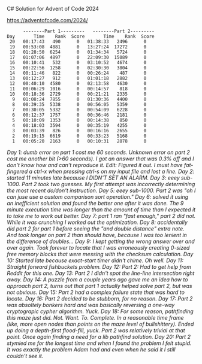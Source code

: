 
C# Solution for Advent of Code 2024

https://adventofcode.com/2024/

```
      --------Part 1---------   --------Part 2---------
Day       Time    Rank  Score       Time    Rank  Score
 20   00:17:43   490      0   01:38:33   2496      0
 19   00:53:08  4881      0   13:27:24  17272      0
 18   01:28:50  6254      0   01:34:34   5724      0
 17   01:07:06  4897      0   22:09:30  15089      0
 16   00:10:41   532      0   03:10:52   4674      0
 15   00:22:56  1258      0   02:30:30   3804      0
 14   00:11:46   822      0   00:26:24    487      0
 13   00:12:27   912      0   01:01:18   2882      0
 12   00:40:10  4580      0   02:13:58   4630      0
 11   00:06:29  1016      0   00:14:57    818      0
 10   00:18:36  2729      0   00:21:21   2335      0
  9   01:08:24  7855      0   01:30:36   4400      0
  8   00:39:35  5338      0   00:56:05   5359      0
  7   00:30:05  5332      0   00:54:09   6228      0
  6   00:12:37  1757      0   00:36:46   2181      0
  5   00:10:09  1353      0   00:14:38    850      0
  4   00:18:03  3594      0   00:35:19   4255      0
  3   00:03:39   826      0   00:16:16   2655      0
  2   00:19:15  6619      0   00:33:23   5168      0
  1   00:05:20  2163      0   00:10:31   2878      0
```

*Day 1: dumb error on part 1 cost me 60 seconds. Unknown error on part 2 cost me another bit (>60 seconds). I got an answer that was 0.3% off and I don't know how and can't reproduce it. Edit: Figured it out. I must have fat-fingered a ctrl-x when pressing ctrl-s on my input file and lost a line.*
*Day 2: started 11 minutes late because I DIDN'T SET AN ALARM.*
*Day 3: eeey sub-1000. Part 2 took two guesses. My first attempt was incorrectly determining the most recent do/don't instruction.*
*Day 5: eeey sub-1000. Part 2 was "oh I can juse use a custom comparison sort operation."*
*Day 6: solved it using an inefficient solution and found the better one after it was done. The 9 minute execution time was longer than the amount of time than I expected it to take me to work out better.*
*Day 7: part 1 ran "fast enough," part 2 did not. While it was crunching I worked out the optimization.*
*Day 8: accidentally did part 2 for part 1 before seeing the "and double distance" extra note. And took longer on part 2 than should have, because I was too lenient in the difference of doubles...*
*Day 9: I kept getting the wrong answer over and over again. Took forever to locate that I was erroneously creating 0-sized free memory blocks that were messing with the checksum calculation.*
*Day 10: Started late because exact-start timer didn't chime. Oh well.*
*Day 11: Straight forward fishbuckets problem.*
*Day 12: Part 2: Had to get help from Reddit for this one.*
*Day 13: Part 2 I didn't spot the line-line intersection right away.*
*Day 14: A puzzle from a couple years ago gave me an idea how to approach part 2, turns out that part 1 actually helped solve part 2, but was not obvious.*
*Day 15: Part 2 had a complex failure state that was hard to locate.*
*Day 16: Part 2 decided to be stubborn, for no reason.*
*Day 17: Part 2 was absoltely bonkers hard and was basically reversing a one-way cryptograpic cypher algorithm. Yuck.*
*Day 18: For some reason, pathfinding this maze just did. Not. Want. To. Complete. In a reasonable time frame (like, more open nodes than points on the maze level of bullshittery). Ended up doing a depth-first flood-fill, yuck. Part 2 was relatively trivial at that point. Once again finding a need for a lib pathfind solution.*
*Day 20: Part 2 stymied me for the longest time and when I found the problem I felt stupid. It was exactly the problem Adam had and even when he said it I still couldn't see it.*